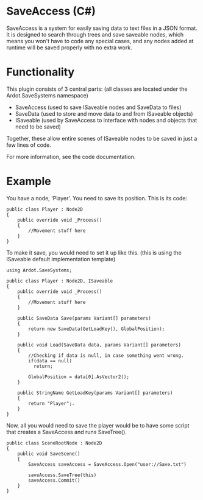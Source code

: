 # SaveAccess (C#)

SaveAccess is a system for easily saving data to text files in a JSON format. It is designed to search through trees and save saveable nodes, which means you won't have to code any special cases, and any nodes added at runtime will be saved properly with no extra work.<br/>

# Functionality

This plugin consists of 3 central parts: (all classes are located under the Ardot.SaveSystems namespace) <br/>
- SaveAccess (used to save ISaveable nodes and SaveData to files) <br/>
- SaveData (used to store and move data to and from ISaveable objects) <br/>
- ISaveable (used by SaveAccess to interface with nodes and objects that need to be saved) <br/>

Together, these allow entire scenes of ISaveable nodes to be saved in just a few lines of code. <br/>

For more information, see the code documentation.

# Example

You have a node, 'Player'. You need to save its position. This is its code:

```
public class Player : Node2D
{
    public override void _Process()
    {
        //Movement stuff here
    }
}
```

To make it save, you would need to set it up like this. (this is using the ISaveable default implementation template)

```
using Ardot.SaveSystems;

public class Player : Node2D, ISaveable
{
    public override void _Process()
    {
        //Movement stuff here
    }
  
    public SaveData Save(params Variant[] parameters)
    {
        return new SaveData(GetLoadKey(), GlobalPosition);
    }   
    
    public void Load(SaveData data, params Variant[] parameters)
    {
        //Checking if data is null, in case something went wrong.
        if(data == null)
          return;
      
        GlobalPosition = data[0].AsVector2();
    }
    
    public StringName GetLoadKey(params Variant[] parameters)
    {
        return "Player";.
    }
}
```

Now, all you would need to save the player would be to have some script that creates a SaveAccess and runs SaveTree().

```
public class SceneRootNode : Node2D
{
    public void SaveScene()
    {
        SaveAccess saveAccess = SaveAccess.Open("user://Save.txt")

        saveAccess.SaveTree(this)
        saveAccess.Commit()
    }
}
```
